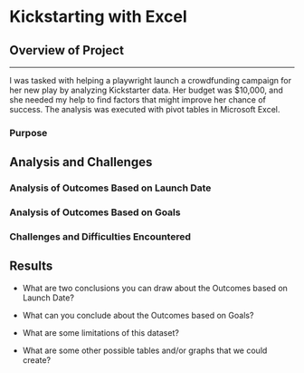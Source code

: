 # Kickstarting with Excel

## Overview of Project
---
I was tasked with helping a playwright launch a crowdfunding campaign for her new play by analyzing Kickstarter data. Her budget was $10,000, and she needed my help to find factors that might improve her chance of success. The analysis was executed with pivot tables in Microsoft Excel.

### Purpose

## Analysis and Challenges

### Analysis of Outcomes Based on Launch Date

### Analysis of Outcomes Based on Goals

### Challenges and Difficulties Encountered

## Results

- What are two conclusions you can draw about the Outcomes based on Launch Date?

- What can you conclude about the Outcomes based on Goals?

- What are some limitations of this dataset?

- What are some other possible tables and/or graphs that we could create?
